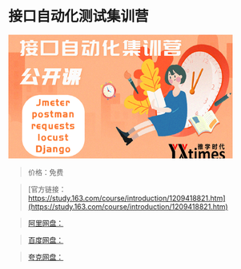 # 接口自动化测试集训营

![img](../../../assets/study163/free/f38a8ea12421496b824e8ec8e208113b.png)

> 价格：免费

> [官方链接：https://study.163.com/course/introduction/1209418821.htm](https://study.163.com/course/introduction/1209418821.htm)

> [阿里网盘：]()

> [百度网盘：]()

> [夸克网盘：]()
